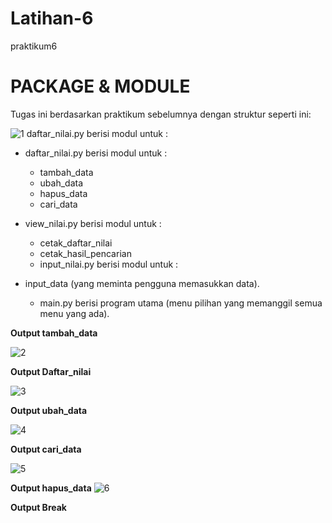# Latihan-6
praktikum6
# PACKAGE & MODULE #
Tugas ini berdasarkan praktikum sebelumnya dengan struktur seperti ini:

![1](https://user-images.githubusercontent.com/57052780/72214791-b7ba3d80-353b-11ea-9130-03e5ec09bebb.png)
daftar_nilai.py berisi modul untuk :

* daftar_nilai.py berisi modul untuk :
    * tambah_data
    * ubah_data
    * hapus_data
    * cari_data
* view_nilai.py berisi modul untuk :

    * cetak_daftar_nilai
    * cetak_hasil_pencarian
    * input_nilai.py berisi modul untuk :

* input_data (yang meminta pengguna memasukkan data).
    * main.py berisi program utama (menu pilihan yang memanggil semua menu yang ada).

**Output tambah_data**


![2](https://user-images.githubusercontent.com/57052780/72214840-f3a1d280-353c-11ea-99f6-d44da8e4429b.png)

**Output Daftar_nilai**

![3](https://user-images.githubusercontent.com/57052780/72214861-6f038400-353d-11ea-8b98-3e051f2f0df3.png)

**Output ubah_data**

![4](https://user-images.githubusercontent.com/57052780/72214907-08cb3100-353e-11ea-8968-9436ecfc59c9.png)

**Output cari_data**

![5](https://user-images.githubusercontent.com/57052780/72214925-5a73bb80-353e-11ea-877c-7bf2ac99754a.png)

**Output hapus_data**
![6](https://user-images.githubusercontent.com/57052780/72214938-b3435400-353e-11ea-8db2-9596b694862e.png)

**Output Break**
